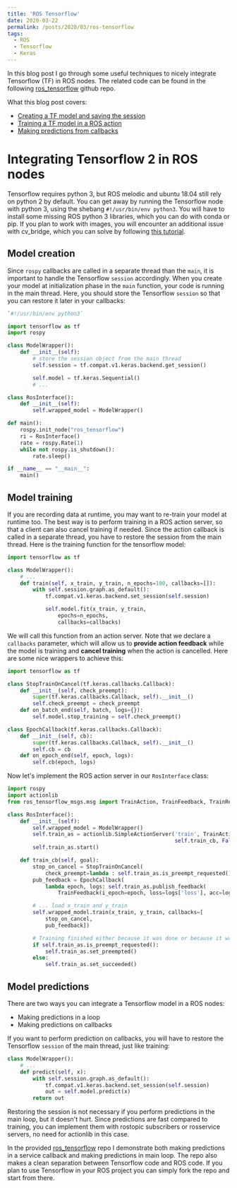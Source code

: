 ```yaml
---
title: 'ROS Tensorflow'
date: 2020-03-22
permalink: /posts/2020/03/ros-tensorflow
tags:
  - ROS
  - Tensorflow
  - Keras
---
```


In this blog post I go through some useful techniques to nicely integrate Tensorflow (TF) in ROS nodes.
The related code can be found in the following [ros_tensorflow](https://github.com/jackokaiser/ros_tensorflow_tutorial) github repo.

What this blog post covers:
- [Creating a TF model and saving the session](#model-creation)
- [Training a TF model in a ROS action](#model-training)
- [Making predictions from callbacks](#model-predictions)

Integrating Tensorflow 2 in ROS nodes
======

Tensorflow requires python 3, but ROS melodic and ubuntu 18.04 still rely on python 2 by default.
You can get away by running the Tensorflow node with python 3, using the shebang `#!/usr/bin/env python3`.
You will have to install some missing ROS python 3 libraries, which you can do with conda or pip.
If you plan to work with images, you will encounter an additional issue with cv\_bridge, which you can solve by following [this tutorial](https://medium.com/@beta_b0t/how-to-setup-ros-with-python-3-44a69ca36674).

Model creation
-----

Since `rospy` callbacks are called in a separate thread than the `main`, it is important to handle the Tensorflow `session` accordingly.
When you create your model at initialization phase in the `main` function, your code is running in the main thread.
Here, you should store the Tensorflow `session` so that you can restore it later in your callbacks:

```python
`#!/usr/bin/env python3`

import tensorflow as tf
import rospy

class ModelWrapper():
    def __init__(self):
        # store the session object from the main thread
        self.session = tf.compat.v1.keras.backend.get_session()

        self.model = tf.keras.Sequential()
        # ...

class RosInterface():
    def __init__(self):
        self.wrapped_model = ModelWrapper()

def main():
    rospy.init_node("ros_tensorflow")
    ri = RosInterface()
    rate = rospy.Rate(1)
    while not rospy.is_shutdown():
        rate.sleep()

if __name__ == "__main__":
    main()
```

Model training
-----

If you are recording data at runtime, you may want to re-train your model at runtime too.
The best way is to perform training in a ROS action server, so that a client can also cancel training if needed.
Since the action callback is called in a separate thread, you have to restore the session from the main thread.
Here is the training function for the tensorflow model:

```python
import tensorflow as tf

class ModelWrapper():
    # ...
    def train(self, x_train, y_train, n_epochs=100, callbacks=[]):
        with self.session.graph.as_default():
            tf.compat.v1.keras.backend.set_session(self.session)

            self.model.fit(x_train, y_train,
                epochs=n_epochs,
                callbacks=callbacks)
```

We will call this function from an action server.
Note that we declare a `callbacks` parameter, which will allow us to **provide action feedback** while the model is training and **cancel training** when the action is cancelled.
Here are some nice wrappers to achieve this:

```python
import tensorflow as tf

class StopTrainOnCancel(tf.keras.callbacks.Callback):
    def __init__(self, check_preempt):
        super(tf.keras.callbacks.Callback, self).__init__()
        self.check_preempt = check_preempt
    def on_batch_end(self, batch, logs={}):
        self.model.stop_training = self.check_preempt()

class EpochCallback(tf.keras.callbacks.Callback):
    def __init__(self, cb):
        super(tf.keras.callbacks.Callback, self).__init__()
        self.cb = cb
    def on_epoch_end(self, epoch, logs):
        self.cb(epoch, logs)
```

Now let's implement the ROS action server in our `RosInterface` class:

```python
import rospy
import actionlib
from ros_tensorflow_msgs.msg import TrainAction, TrainFeedback, TrainResult

class RosInterface():
    def __init__(self):
        self.wrapped_model = ModelWrapper()
        self.train_as = actionlib.SimpleActionServer('train', TrainAction,
                                                     self.train_cb, False)
        self.train_as.start()

    def train_cb(self, goal):
        stop_on_cancel = StopTrainOnCancel(
            check_preempt=lambda : self.train_as.is_preempt_requested())
        pub_feedback = EpochCallback(
            lambda epoch, logs: self.train_as.publish_feedback(
                TrainFeedback(i_epoch=epoch, loss=logs['loss'], acc=logs['accuracy'])))

        # ... load x_train and y_train
        self.wrapped_model.train(x_train, y_train, callbacks=[
            stop_on_cancel,
            pub_feedback])

        # Training finished either because it was done or because it was cancelled
        if self.train_as.is_preempt_requested():
            self.train_as.set_preempted()
        else:
            self.train_as.set_succeeded()
```

Model predictions
-----

There are two ways you can integrate a Tensorflow model in a ROS nodes:
- Making predictions in a loop
- Making predictions on callbacks

If you want to perform prediction on callbacks, you will have to restore the Tensorflow ```session``` of the main thread, just like training:

```python
class ModelWrapper():
    # ...
    def predict(self, x):
        with self.session.graph.as_default():
            tf.compat.v1.keras.backend.set_session(self.session)
            out = self.model.predict(x)
        return out
```

Restoring the session is not necessary if you perform predictions in the main loop, but it doesn't hurt.
Since predictions are fast compared to training, you can implement them with rostopic subscribers or rosservice servers, no need for actionlib in this case.

In the provided [ros_tensorflow](https://github.com/jackokaiser/ros_tensorflow_tutorial) repo I demonstrate both making predictions in a service callback and making predictions in main loop.
The repo also makes a clean separation between Tensorflow code and ROS code.
If you plan to use Tensorflow in your ROS project you can simply fork the repo and start from there.
